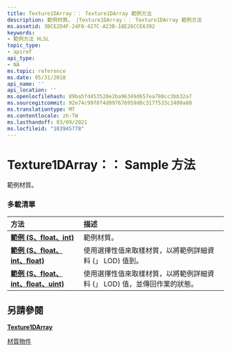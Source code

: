 ```yaml
---
title: Texture1DArray：： Texture1DArray 範例方法
description: 範例材質。 |Texture1DArray：： Texture1DArray 範例方法
ms.assetid: 3BCE2D4F-24F8-427C-A23B-18E26CCE6392
keywords:
- 範例方法 HLSL
topic_type:
- apiref
api_type:
- NA
ms.topic: reference
ms.date: 05/31/2018
api_name: ''
api_location: ''
ms.openlocfilehash: 89ba5fd453520e2ba96349d657ea788cc3bb32a7
ms.sourcegitcommit: 92e74c99f8f4d097676959d0c317f533c2400a80
ms.translationtype: MT
ms.contentlocale: zh-TW
ms.lasthandoff: 03/09/2021
ms.locfileid: "103945778"
---
```

# <a name="texture1darraysample-methods"></a>Texture1DArray：： Sample 方法

範例材質。

### <a name="overload-list"></a>多載清單



| 方法                                                                            | 描述                                                                                                                                  |
|:----------------------------------------------------------------------------------|:---------------------------------------------------------------------------------------------------------------------------------------------|
| [**範例 (S、float、int)**](dx-graphics-hlsl-to-sample.md)                         | 範例材質。<br/>                                                                                                                |
| [**範例 (S、float、int、float)**](t1darray-sample-s-float-int-float-.md)           | 使用選擇性值來取樣材質，以將範例詳細資料 (」 LOD) 值到。<br/>                                         |
| [**範例 (S、float、int、float、uint)**](t1darray-sample-s-float-int-float-uint-.md) | 使用選擇性值來取樣材質，以將範例詳細資料 (」 LOD) 值，並傳回作業的狀態。<br/> |



## <a name="see-also"></a>另請參閱

<dl> <dt>

[**Texture1DArray**](sm5-object-texture1darray.md)
</dt> <dt>

[材質物件](dx-graphics-hlsl-to-type.md)
</dt> </dl>

 

 





